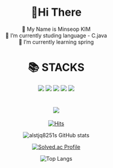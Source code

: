 <div align=center><h1>👋Hi There</h1></div>
<div align=center>
  🤔 My Name is Minseop KIM <br/> 
  🔭 I’m currently studing language - C.java <br/> 
  🌱 I’m currently learning spring

<div align=center><h1>📚 STACKS</h1></div>

<div align=center> 
  <img src="https://img.shields.io/badge/java-007396?style=for-the-badge&logo=java&logoColor=white"> 
  <img src="https://img.shields.io/badge/c++-00599C?style=for-the-badge&logo=c%2B%2B&logoColor=white">
  <img src="https://img.shields.io/badge/spring-6DB33F?style=for-the-badge&logo=spring&logoColor=white">
  <img src="https://img.shields.io/badge/github-181717?style=for-the-badge&logo=github&logoColor=white">
  <img src="https://img.shields.io/badge/git-F05032?style=for-the-badge&logo=git&logoColor=white">
  
<div align=center><h1><img src="https://img.shields.io/badge/{GitHub Stats}-{black}?style={for-the-badge}&logo={GitHub}&logoColor={181717}"/>
</h1></div>
  
[![Hits](https://hits.seeyoufarm.com/api/count/incr/badge.svg?url=https%3A%2F%2Fgithub.com%2Falstjq8251&count_bg=%2379C83D&title_bg=%23555555&icon=&icon_color=%23E7E7E7&title=hits&edge_flat=false)](https://hits.seeyoufarm.com)

![alstjq8251s GitHub stats](https://github-readme-stats.vercel.app/api?username=alstjq8251&show_icons=true&theme=radical)  

[![Solved.ac Profile](http://mazassumnida.wtf/api/generate_badge?boj=asd45)](https://solved.ac/asd45)

![Top Langs](https://github-readme-stats.vercel.app/api/top-langs/?username=alstjq8251&layout=radical&theme=cobalt)



